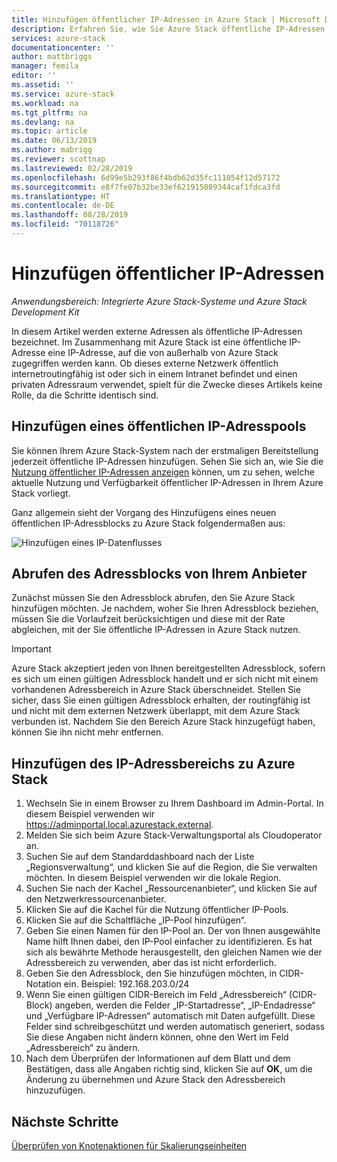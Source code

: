 ```yaml
---
title: Hinzufügen öffentlicher IP-Adressen in Azure Stack | Microsoft Docs
description: Erfahren Sie, wie Sie Azure Stack öffentliche IP-Adressen hinzufügen.
services: azure-stack
documentationcenter: ''
author: mattbriggs
manager: femila
editor: ''
ms.assetid: ''
ms.service: azure-stack
ms.workload: na
ms.tgt_pltfrm: na
ms.devlang: na
ms.topic: article
ms.date: 06/13/2019
ms.author: mabrigg
ms.reviewer: scottnap
ms.lastreviewed: 02/28/2019
ms.openlocfilehash: 6d99e5b293f86f4bdb62d35fc111054f12d57172
ms.sourcegitcommit: e8f7fe07b32be33ef621915089344caf1fdca3fd
ms.translationtype: HT
ms.contentlocale: de-DE
ms.lasthandoff: 08/28/2019
ms.locfileid: "70118726"
---
```

# <a name="add-public-ip-addresses"></a>Hinzufügen öffentlicher IP-Adressen
*Anwendungsbereich: Integrierte Azure Stack-Systeme und Azure Stack Development Kit*  

In diesem Artikel werden externe Adressen als öffentliche IP-Adressen bezeichnet. Im Zusammenhang mit Azure Stack ist eine öffentliche IP-Adresse eine IP-Adresse, auf die von außerhalb von Azure Stack zugegriffen werden kann. Ob dieses externe Netzwerk öffentlich internetroutingfähig ist oder sich in einem Intranet befindet und einen privaten Adressraum verwendet, spielt für die Zwecke dieses Artikels keine Rolle, da die Schritte identisch sind.

## <a name="add-a-public-ip-address-pool"></a>Hinzufügen eines öffentlichen IP-Adresspools
Sie können Ihrem Azure Stack-System nach der erstmaligen Bereitstellung jederzeit öffentliche IP-Adressen hinzufügen. Sehen Sie sich an, wie Sie die [Nutzung öffentlicher IP-Adressen anzeigen](azure-stack-viewing-public-ip-address-consumption.md) können, um zu sehen, welche aktuelle Nutzung und Verfügbarkeit öffentlicher IP-Adressen in Ihrem Azure Stack vorliegt.

Ganz allgemein sieht der Vorgang des Hinzufügens eines neuen öffentlichen IP-Adressblocks zu Azure Stack folgendermaßen aus:

 ![Hinzufügen eines IP-Datenflusses](media/azure-stack-add-ips/flow.PNG)

## <a name="obtain-the-address-block-from-your-provider"></a>Abrufen des Adressblocks von Ihrem Anbieter
Zunächst müssen Sie den Adressblock abrufen, den Sie Azure Stack hinzufügen möchten. Je nachdem, woher Sie Ihren Adressblock beziehen, müssen Sie die Vorlaufzeit berücksichtigen und diese mit der Rate abgleichen, mit der Sie öffentliche IP-Adressen in Azure Stack nutzen.

> [!IMPORTANT]
> Azure Stack akzeptiert jeden von Ihnen bereitgestellten Adressblock, sofern es sich um einen gültigen Adressblock handelt und er sich nicht mit einem vorhandenen Adressbereich in Azure Stack überschneidet. Stellen Sie sicher, dass Sie einen gültigen Adressblock erhalten, der routingfähig ist und nicht mit dem externen Netzwerk überlappt, mit dem Azure Stack verbunden ist. Nachdem Sie den Bereich Azure Stack hinzugefügt haben, können Sie ihn nicht mehr entfernen.

## <a name="add-the-ip-address-range-to-azure-stack"></a>Hinzufügen des IP-Adressbereichs zu Azure Stack

1. Wechseln Sie in einem Browser zu Ihrem Dashboard im Admin-Portal. In diesem Beispiel verwenden wir https://adminportal.local.azurestack.external.
2. Melden Sie sich beim Azure Stack-Verwaltungsportal als Cloudoperator an.
3. Suchen Sie auf dem Standarddashboard nach der Liste „Regionsverwaltung“, und klicken Sie auf die Region, die Sie verwalten möchten. In diesem Beispiel verwenden wir die lokale Region.
4. Suchen Sie nach der Kachel „Ressourcenanbieter“, und klicken Sie auf den Netzwerkressourcenanbieter.
5. Klicken Sie auf die Kachel für die Nutzung öffentlicher IP-Pools.
6. Klicken Sie auf die Schaltfläche „IP-Pool hinzufügen“.
7. Geben Sie einen Namen für den IP-Pool an. Der von Ihnen ausgewählte Name hilft Ihnen dabei, den IP-Pool einfacher zu identifizieren. Es hat sich als bewährte Methode herausgestellt, den gleichen Namen wie der Adressbereich zu verwenden, aber das ist nicht erforderlich.
8. Geben Sie den Adressblock, den Sie hinzufügen möchten, in CIDR-Notation ein. Beispiel:  192.168.203.0/24
9. Wenn Sie einen gültigen CIDR-Bereich im Feld „Adressbereich“ (CIDR-Block) angeben, werden die Felder „IP-Startadresse“, „IP-Endadresse“ und „Verfügbare IP-Adressen“ automatisch mit Daten aufgefüllt. Diese Felder sind schreibgeschützt und werden automatisch generiert, sodass Sie diese Angaben nicht ändern können, ohne den Wert im Feld „Adressbereich“ zu ändern.
10. Nach dem Überprüfen der Informationen auf dem Blatt und dem Bestätigen, dass alle Angaben richtig sind, klicken Sie auf **OK**, um die Änderung zu übernehmen und Azure Stack den Adressbereich hinzuzufügen.


## <a name="next-steps"></a>Nächste Schritte 
[Überprüfen von Knotenaktionen für Skalierungseinheiten](azure-stack-node-actions.md)
